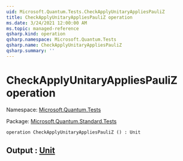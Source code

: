 ```yaml
---
uid: Microsoft.Quantum.Tests.CheckApplyUnitaryAppliesPauliZ
title: CheckApplyUnitaryAppliesPauliZ operation
ms.date: 3/24/2021 12:00:00 AM
ms.topic: managed-reference
qsharp.kind: operation
qsharp.namespace: Microsoft.Quantum.Tests
qsharp.name: CheckApplyUnitaryAppliesPauliZ
qsharp.summary: ''
---
```


# CheckApplyUnitaryAppliesPauliZ operation

Namespace: [Microsoft.Quantum.Tests](xref:Microsoft.Quantum.Tests)

Package: [Microsoft.Quantum.Standard.Tests](https://nuget.org/packages/Microsoft.Quantum.Standard.Tests)




```qsharp
operation CheckApplyUnitaryAppliesPauliZ () : Unit
```


## Output : [Unit](xref:microsoft.quantum.lang-ref.unit)

